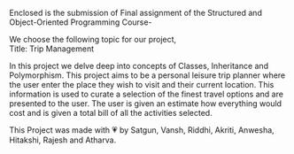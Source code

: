 Enclosed is the submission of Final assignment of the  Structured and Object-Oriented Programming Course-

We choose the following topic for our project,  
                                                Title: Trip Management

In this project we delve deep into concepts of Classes, Inheritance and Polymorphism. This project aims to be a personal leisure trip planner where the user enter the place they wish to visit and their current location. This information is used to curate a selection of the finest travel options and are presented to the user. The user is given an estimate how everything would cost and is given a total bill of all the activities selected.  


This Project was made with 💗 by Satgun, Vansh, Riddhi, Akriti, Anwesha, Hitakshi, Rajesh and Atharva.
